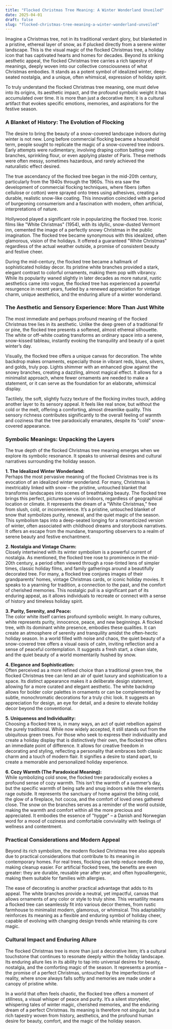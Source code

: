 ```yaml
---
title: "Flocked Christmas Tree Meaning: A Winter Wonderland Unveiled"
date: 2025-04-01
draft: false
slug: "flocked-christmas-tree-meaning-a-winter-wonderland-unveiled" 
---
```


Imagine a Christmas tree, not in its traditional verdant glory, but blanketed in a pristine, ethereal layer of snow, as if plucked directly from a serene winter landscape. This is the visual magic of the flocked Christmas tree, a holiday icon that has captivated hearts and homes for decades. Beyond its striking aesthetic appeal, the flocked Christmas tree carries a rich tapestry of meanings, deeply woven into our collective consciousness of what Christmas embodies. It stands as a potent symbol of idealized winter, deep-seated nostalgia, and a unique, often whimsical, expression of holiday spirit.

To truly understand the flocked Christmas tree meaning, one must delve into its origins, its aesthetic impact, and the profound symbolic weight it has accumulated over time. It is more than just a decorative item; it is a cultural artifact that evokes specific emotions, memories, and aspirations for the festive season.

### A Blanket of History: The Evolution of Flocking

The desire to bring the beauty of a snow-covered landscape indoors during winter is not new. Long before commercial flocking became a household term, people sought to replicate the magic of a snow-covered tree indoors. Early attempts were rudimentary, involving draping cotton batting over branches, sprinkling flour, or even applying plaster of Paris. These methods were often messy, sometimes hazardous, and rarely achieved the naturalistic effect desired.

The true ascendancy of the flocked tree began in the mid-20th century, particularly from the 1940s through the 1960s. This era saw the development of commercial flocking techniques, where fibers (often cellulose or cotton) were sprayed onto trees using adhesives, creating a durable, realistic snow-like coating. This innovation coincided with a period of burgeoning consumerism and a fascination with modern, often artificial, interpretations of nature.

Hollywood played a significant role in popularizing the flocked tree. Iconic films like "White Christmas" (1954), with its idyllic, snow-dusted Vermont inn, cemented the image of a perfectly snowy Christmas in the public imagination. The flocked tree became synonymous with this idealized, often glamorous, vision of the holidays. It offered a guaranteed "White Christmas" regardless of the actual weather outside, a promise of consistent beauty and festive cheer.

During the mid-century, the flocked tree became a hallmark of sophisticated holiday decor. Its pristine white branches provided a stark, elegant contrast to colorful ornaments, making them pop with vibrancy. While its popularity waned slightly in later decades as more natural, rustic aesthetics came into vogue, the flocked tree has experienced a powerful resurgence in recent years, fueled by a renewed appreciation for vintage charm, unique aesthetics, and the enduring allure of a winter wonderland.

### The Aesthetic and Sensory Experience: More Than Just White

The most immediate and perhaps profound meaning of the flocked Christmas tree lies in its aesthetic. Unlike the deep green of a traditional fir or pine, the flocked tree presents a softened, almost ethereal silhouette. The white or off-white coating transforms an ordinary space into a serene, snow-kissed tableau, instantly evoking the tranquility and beauty of a quiet winter’s day.

Visually, the flocked tree offers a unique canvas for decoration. The white backdrop makes ornaments, especially those in vibrant reds, blues, silvers, and golds, truly pop. Lights shimmer with an enhanced glow against the snowy branches, creating a dazzling, almost magical effect. It allows for a minimalist approach, where fewer ornaments are needed to make a statement, or it can serve as the foundation for an elaborate, whimsical display.

Tactilely, the soft, slightly fuzzy texture of the flocking invites touch, adding another layer to its sensory appeal. It feels like real snow, but without the cold or the melt, offering a comforting, almost dreamlike quality. This sensory richness contributes significantly to the overall feeling of warmth and coziness that the tree paradoxically emanates, despite its "cold" snow-covered appearance.

### Symbolic Meanings: Unpacking the Layers

The true depth of the flocked Christmas tree meaning emerges when we explore its symbolic resonance. It speaks to universal desires and cultural narratives surrounding the holiday season.

**1. The Idealized Winter Wonderland:**  
Perhaps the most pervasive meaning of the flocked Christmas tree is its evocation of an idealized winter wonderland. For many, Christmas is inextricably linked with snow – the pristine, untouched blanket that transforms landscapes into scenes of breathtaking beauty. The flocked tree brings this perfect, picturesque vision indoors, regardless of geographical location or climate. It represents the dream of a "White Christmas," free from slush, cold, or inconvenience. It’s a pristine, untouched blanket of snow that symbolizes purity, renewal, and the quiet magic of the season. This symbolism taps into a deep-seated longing for a romanticized version of winter, often associated with childhood dreams and storybook narratives. It offers an escape from the mundane, transporting observers to a realm of serene beauty and festive enchantment.

**2. Nostalgia and Vintage Charm:**  
Closely intertwined with its winter symbolism is a powerful current of nostalgia. As mentioned, the flocked tree rose to prominence in the mid-20th century, a period often viewed through a rose-tinted lens of simpler times, classic holiday films, and family gatherings around a beautifully decorated tree. For many, a flocked tree conjures images of their grandparents’ homes, vintage Christmas cards, or iconic holiday movies. It speaks to a yearning for tradition, a connection to the past, and the comfort of cherished memories. This nostalgic pull is a significant part of its enduring appeal, as it allows individuals to recreate or connect with a sense of history and timeless holiday spirit.

**3. Purity, Serenity, and Peace:**  
The color white itself carries profound symbolic weight. In many cultures, white represents purity, innocence, peace, and new beginnings. A flocked tree, with its dominant white presence, embodies these qualities. It can create an atmosphere of serenity and tranquility amidst the often-hectic holiday season. In a world filled with noise and chaos, the quiet beauty of a snow-covered tree offers a visual oasis of calm, inviting reflection and a sense of peaceful contemplation. It suggests a fresh start, a clean slate, and the quiet beauty of a world momentarily hushed by snow.

**4. Elegance and Sophistication:**  
Often perceived as a more refined choice than a traditional green tree, the flocked Christmas tree can lend an air of quiet luxury and sophistication to a space. Its distinct appearance makes it a deliberate design statement, allowing for a more curated and elegant aesthetic. The white backdrop allows for bolder color palettes in ornaments or can be complemented by subtle, monochromatic decorations for a truly chic look. It suggests an appreciation for design, an eye for detail, and a desire to elevate holiday decor beyond the conventional.

**5. Uniqueness and Individuality:**  
Choosing a flocked tree is, in many ways, an act of quiet rebellion against the purely traditional. While now widely accepted, it still stands out from the ubiquitous green trees. For those who seek to express their individuality and create a holiday display that is distinctively their own, the flocked tree offers an immediate point of difference. It allows for creative freedom in decorating and styling, reflecting a personality that embraces both classic charm and a touch of modern flair. It signifies a desire to stand apart, to create a memorable and personalized holiday experience.

**6. Cozy Warmth (The Paradoxical Meaning):**  
While symbolizing cold snow, the flocked tree paradoxically evokes a profound sense of cozy warmth. This isn’t the warmth of a summer’s day, but the specific warmth of being safe and snug indoors while the elements rage outside. It represents the sanctuary of home against the biting cold, the glow of a fireplace, hot cocoa, and the comfort of loved ones gathered close. The snow on the branches serves as a reminder of the world outside, making the warmth and comfort within all the more precious and appreciated. It embodies the essence of "hygge" – a Danish and Norwegian word for a mood of coziness and comfortable conviviality with feelings of wellness and contentment.

### Practical Considerations and Modern Appeal

Beyond its rich symbolism, the modern flocked Christmas tree also appeals due to practical considerations that contribute to its meaning in contemporary homes. For real trees, flocking can help reduce needle drop, making cleanup easier. For artificial flocked trees, the benefits are even greater: they are durable, reusable year after year, and often hypoallergenic, making them suitable for families with allergies.

The ease of decorating is another practical advantage that adds to its appeal. The white branches provide a neutral, yet impactful, canvas that allows ornaments of any color or style to truly shine. This versatility means a flocked tree can seamlessly fit into various decor themes, from rustic farmhouse to minimalist modern, glamorous, or whimsical. This adaptability reinforces its meaning as a flexible and enduring symbol of holiday cheer, capable of evolving with changing design trends while retaining its core magic.

### Cultural Impact and Enduring Allure

The flocked Christmas tree is more than just a decorative item; it’s a cultural touchstone that continues to resonate deeply within the holiday landscape. Its enduring allure lies in its ability to tap into universal desires for beauty, nostalgia, and the comforting magic of the season. It represents a promise – the promise of a perfect Christmas, untouched by the imperfections of reality, where snow always falls softly and memories are made under a canopy of pristine white.

In a world that often feels chaotic, the flocked tree offers a moment of stillness, a visual whisper of peace and purity. It’s a silent storyteller, whispering tales of winter magic, cherished memories, and the enduring dream of a perfect Christmas. Its meaning is therefore not singular, but a rich tapestry woven from history, aesthetics, and the profound human desire for beauty, comfort, and the magic of the holiday season.
